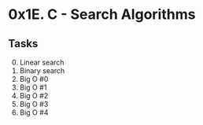 # 0x1E. C - Search Algorithms
## Tasks
0. Linear search
1. Binary search
2. Big O #0
3. Big O #1
4. Big O #2
5. Big O #3
6. Big O #4
